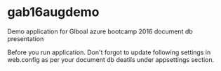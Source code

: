 # gab16augdemo
Demo application for Glboal azure bootcamp 2016 document db presentation

Before you run application. Don't forgot to update following settings in web.config as per your document db deatils under appsettings section.

 <add key="endpoint" value="Your endpoint here" />
 <add key="authKey" value="Your authentication key here" />
 <add key="database" value="EmployeeDb" />
 <add key="collection" value="EmployeesCollectionsDb" />
